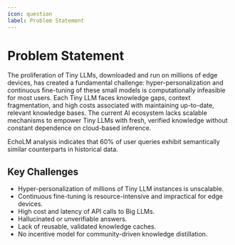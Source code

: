 ```yaml
---
icon: question
label: Problem Statement
---
```


# Problem Statement

The proliferation of Tiny LLMs, downloaded and run on millions of edge devices, has created a fundamental challenge: hyper-personalization and continuous fine-tuning of these small models is computationally infeasible for most users. Each Tiny LLM faces knowledge gaps, context fragmentation, and high costs associated with maintaining up-to-date, relevant knowledge bases. The current AI ecosystem lacks scalable mechanisms to empower Tiny LLMs with fresh, verified knowledge without constant dependence on cloud-based inference.

EchoLM analysis indicates that 60% of user queries exhibit semantically similar counterparts in historical data.

## Key Challenges

* Hyper-personalization of millions of Tiny LLM instances is unscalable.
* Continuous fine-tuning is resource-intensive and impractical for edge devices.
* High cost and latency of API calls to Big LLMs.
* Hallucinated or unverifiable answers.
* Lack of reusable, validated knowledge caches.
* No incentive model for community-driven knowledge distillation.
